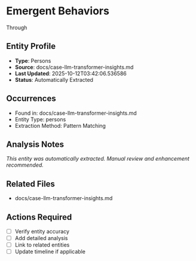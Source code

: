 # Emergent Behaviors

Through

## Entity Profile
- **Type**: Persons
- **Source**: docs/case-llm-transformer-insights.md
- **Last Updated**: 2025-10-12T03:42:06.536586
- **Status**: Automatically Extracted

## Occurrences
- Found in: docs/case-llm-transformer-insights.md
- Entity Type: persons
- Extraction Method: Pattern Matching

## Analysis Notes
*This entity was automatically extracted. Manual review and enhancement recommended.*

## Related Files
- docs/case-llm-transformer-insights.md

## Actions Required
- [ ] Verify entity accuracy
- [ ] Add detailed analysis
- [ ] Link to related entities
- [ ] Update timeline if applicable
